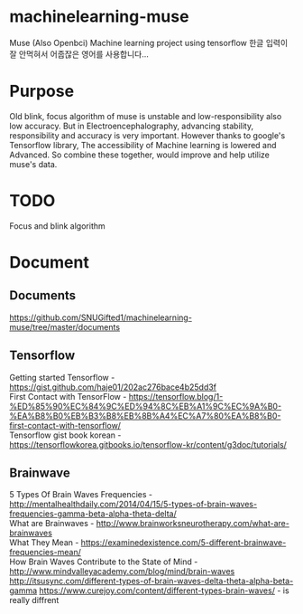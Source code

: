 # machinelearning-muse
Muse (Also Openbci) Machine learning project using tensorflow 
한글 입력이 잘 안먹혀서 어줍잖은 영어를 사용합니다...

# Purpose
Old blink, focus algorithm of muse is unstable and low-responsibility also low accuracy.
But in Electroencephalography, advancing stability, responsibility and accuracy is very important.
However thanks to google's Tensorflow library, The accessibility of Machine learning is lowered and Advanced.
So combine these together, would improve and help utilize muse's data.

# TODO
Focus and blink algorithm

# Document
## Documents
https://github.com/SNUGifted1/machinelearning-muse/tree/master/documents

## Tensorflow
Getting started Tensorflow - https://gist.github.com/haje01/202ac276bace4b25dd3f <br>
First Contact with TensorFlow - https://tensorflow.blog/1-%ED%85%90%EC%84%9C%ED%94%8C%EB%A1%9C%EC%9A%B0-%EA%B8%B0%EB%B3%B8%EB%8B%A4%EC%A7%80%EA%B8%B0-first-contact-with-tensorflow/ <br>
Tensorflow gist book korean - https://tensorflowkorea.gitbooks.io/tensorflow-kr/content/g3doc/tutorials/

## Brainwave
5 Types Of Brain Waves Frequencies - http://mentalhealthdaily.com/2014/04/15/5-types-of-brain-waves-frequencies-gamma-beta-alpha-theta-delta/ <br>
What are Brainwaves - http://www.brainworksneurotherapy.com/what-are-brainwaves <br>
What They Mean - https://examinedexistence.com/5-different-brainwave-frequencies-mean/ <br>
How Brain Waves Contribute to the State of Mind - http://www.mindvalleyacademy.com/blog/mind/brain-waves 
http://itsusync.com/different-types-of-brain-waves-delta-theta-alpha-beta-gamma
https://www.curejoy.com/content/different-types-brain-waves/ - is really diffrent
